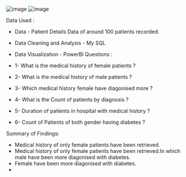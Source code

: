 ![image](https://github.com/AmrutaMohapatra/Patient-details/assets/144793748/265bf82e-899a-4054-a8fe-dfee7c58b0bb)
![image](https://github.com/AmrutaMohapatra/Patient-details/assets/144793748/3e14f735-89e2-4bb3-a679-71813932c9d1)

Data Used :

* Data - Patient Details Data of around 100 patients recorded.
* Data Cleaning and Analysis - My SQL
* Data Visualization - PowerBI
Questions :

* 1- What is the medical history of female patients ?
* 2- What is the medical history of male patients ?
* 3- Which medical history female have diagonised more ?
* 4- What is the Count of patients by diagnosis ?
* 5- Duration of patients in hospital with medical history ?
* 6- Count of Patients of both gender having diabetes ?

Summary of Findings:

* Medical history of only female patients have been retrieved.
* Medical history of only female patients have been retrieved.In which male have been more diagonised with diabetes.
* Female have been more diagonised with diabetes.
* 
